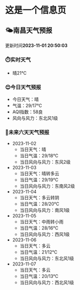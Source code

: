 # 这是一个信息页 
## 🌤️**南昌**天气预报
更新时间**2023-11-01 20:50:03**
### ⏱️实时天气
- 晴21℃
### 😊今日天气预报
- 今日天气：晴
- 气温：29/17℃
- AQI指数：58良
- 风向与风力：东北风1级
### 🤩未来六天天气预报
- 2023-11-02
  - 当日天气：晴
  - 当日气温：29/18℃
  - 当日风向与风力：东风2级
- 2023-11-03
  - 当日天气：晴转多云
  - 当日气温：29/19℃
  - 当日风向与风力：东南风2级
- 2023-11-04
  - 当日天气：多云转阴
  - 当日气温：28/20℃
  - 当日风向与风力：南风1级
- 2023-11-05
  - 当日天气：中雨转小雨
  - 当日气温：28/16℃
  - 当日风向与风力：西风1级
- 2023-11-06
  - 当日天气：多云
  - 当日气温：21/12℃
  - 当日风向与风力：东北风1级
- 2023-11-07
  - 当日天气：多云
  - 当日气温：20/13℃
  - 当日风向与风力：西北风1级

